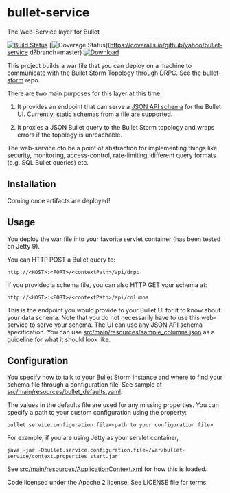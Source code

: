 # bullet-service
The Web-Service layer for Bullet

[![Build Status](https://travis-ci.org/yahoo/bullet-service.svg?branch=master)](https://travis-ci.org/yahoo/bullet-service) [![Coverage Status](https://coveralls.io/repos/github/yahoo/bullet-service/badge.svg?branch=master)](https://coveralls.io/github/yahoo/bullet-service    d?branch=master) [![Download](https://api.bintray.com/packages/yahoo/maven/bullet-service/images/download.svg) ](https://bintray.com/yahoo/maven/bullet-service/_latestVersion)

This project builds a war file that you can deploy on a machine to communicate with the Bullet Storm Topology through DRPC. See
the [bullet-storm](https://github.com/yahoo/bullet-storm) repo.

There are two main purposes for this layer at this time:

1) It provides an endpoint that can serve a [JSON API schema](http://jsonapi.org/format/) for the Bullet UI. Currently, static schemas from a file are supported.

2) It proxies a JSON Bullet query to the Bullet Storm topology and wraps errors if the topology is unreachable.

The web-service oto be a point of abstraction for implementing things like security, monitoring, access-control,
rate-limiting, different query formats (e.g. SQL Bullet queries) etc.

## Installation

Coming once artifacts are deployed!

## Usage

You deploy the war file into your favorite servlet container (has been tested on Jetty 9).

You can HTTP POST a Bullet query to:
```
http://<HOST>:<PORT>/<contextPath>/api/drpc
```

If you provided a schema file, you can also HTTP GET your schema at:

```
http://<HOST>:<PORT>/<contextPath>/api/columns
```

This is the endpoint you would provide to your Bullet UI for it to know about your data schema. Note that you do not necessarily have to use this web-service to serve your schema. The UI
can use any JSON API schema specification. You can use [src/main/resources/sample_columns.json](src/main/resources/sample_columns.json) as a guideline for what it should look like.

## Configuration

You specify how to talk to your Bullet Storm instance and where to find your schema file through a configuration file. See sample at
[src/main/resources/bullet_defaults.yaml](src/main/resources/bullet_defaults.yaml).

The values in the defaults file are used for any missing properties. You can specify a path to your custom configuration using the property:
```
bullet.service.configuration.file=<path to your configuration file>
```

For example, if you are using Jetty as your servlet container,

```
java -jar -Dbullet.service.configuration.file=/var/bullet-service/context.properties start.jar 
```

See [src/main/resources/ApplicationContext.xml](src/main/resources/ApplicationContext.xml) for how this is loaded.

Code licensed under the Apache 2 license. See LICENSE file for terms.
